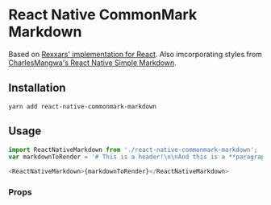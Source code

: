 # React Native CommonMark Markdown
Based on [Rexxars' implementation for React](https://github.com/rexxars/react-markdown). Also imcorporating styles from [CharlesMangwa's React Native Simple Markdown](https://github.com/CharlesMangwa/react-native-simple-markdown?files=1).

## Installation
```
yarn add react-native-commonmark-markdown
```

## Usage
```js
import ReactNativeMarkdown from './react-native-commonmark-markdown';
var markdownToRender = '# This is a header!\n\nAnd this is a **paragraph**\n\n*Emphasis* is good.\n\n### Heading 3';

<ReactNativeMarkdown>{markdownToRender}</ReactNativeMarkdown>

```

### Props
